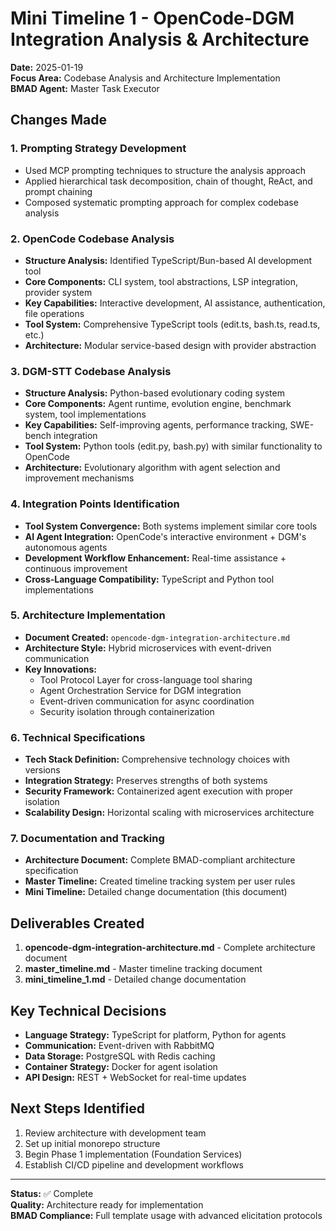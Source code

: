 # Mini Timeline 1 - OpenCode-DGM Integration Analysis & Architecture

**Date:** 2025-01-19  
**Focus Area:** Codebase Analysis and Architecture Implementation  
**BMAD Agent:** Master Task Executor

## Changes Made

### 1. Prompting Strategy Development
- Used MCP prompting techniques to structure the analysis approach
- Applied hierarchical task decomposition, chain of thought, ReAct, and prompt chaining
- Composed systematic prompting approach for complex codebase analysis

### 2. OpenCode Codebase Analysis
- **Structure Analysis:** Identified TypeScript/Bun-based AI development tool
- **Core Components:** CLI system, tool abstractions, LSP integration, provider system
- **Key Capabilities:** Interactive development, AI assistance, authentication, file operations
- **Tool System:** Comprehensive TypeScript tools (edit.ts, bash.ts, read.ts, etc.)
- **Architecture:** Modular service-based design with provider abstraction

### 3. DGM-STT Codebase Analysis  
- **Structure Analysis:** Python-based evolutionary coding system
- **Core Components:** Agent runtime, evolution engine, benchmark system, tool implementations
- **Key Capabilities:** Self-improving agents, performance tracking, SWE-bench integration
- **Tool System:** Python tools (edit.py, bash.py) with similar functionality to OpenCode
- **Architecture:** Evolutionary algorithm with agent selection and improvement mechanisms

### 4. Integration Points Identification
- **Tool System Convergence:** Both systems implement similar core tools
- **AI Agent Integration:** OpenCode's interactive environment + DGM's autonomous agents  
- **Development Workflow Enhancement:** Real-time assistance + continuous improvement
- **Cross-Language Compatibility:** TypeScript and Python tool implementations

### 5. Architecture Implementation
- **Document Created:** `opencode-dgm-integration-architecture.md`
- **Architecture Style:** Hybrid microservices with event-driven communication
- **Key Innovations:**
  - Tool Protocol Layer for cross-language tool sharing
  - Agent Orchestration Service for DGM integration
  - Event-driven communication for async coordination
  - Security isolation through containerization

### 6. Technical Specifications
- **Tech Stack Definition:** Comprehensive technology choices with versions
- **Integration Strategy:** Preserves strengths of both systems
- **Security Framework:** Containerized agent execution with proper isolation
- **Scalability Design:** Horizontal scaling with microservices architecture

### 7. Documentation and Tracking
- **Architecture Document:** Complete BMAD-compliant architecture specification
- **Master Timeline:** Created timeline tracking system per user rules
- **Mini Timeline:** Detailed change documentation (this document)

## Deliverables Created

1. **opencode-dgm-integration-architecture.md** - Complete architecture document
2. **master_timeline.md** - Master timeline tracking document  
3. **mini_timeline_1.md** - Detailed change documentation

## Key Technical Decisions

- **Language Strategy:** TypeScript for platform, Python for agents
- **Communication:** Event-driven with RabbitMQ
- **Data Storage:** PostgreSQL with Redis caching
- **Container Strategy:** Docker for agent isolation
- **API Design:** REST + WebSocket for real-time updates

## Next Steps Identified

1. Review architecture with development team
2. Set up initial monorepo structure
3. Begin Phase 1 implementation (Foundation Services)
4. Establish CI/CD pipeline and development workflows

---

**Status:** ✅ Complete  
**Quality:** Architecture ready for implementation  
**BMAD Compliance:** Full template usage with advanced elicitation protocols 